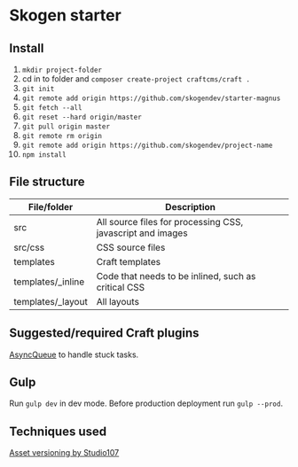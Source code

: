# Skogen starter
## Install
1) `mkdir project-folder`
2) cd in to folder and `composer create-project craftcms/craft .`
3) `git init`
5) `git remote add origin https://github.com/skogendev/starter-magnus`
6) `git fetch --all`
7) `git reset --hard origin/master`
8) `git pull origin master`
9) `git remote rm origin`
10) `git remote add origin https://github.com/skogendev/project-name`
11) `npm install`

## File structure
File/folder|Description
--- | ---
src | All source files for processing CSS, javascript and images
src/css | CSS source files
templates | Craft templates
templates/_inline | Code that needs to be inlined, such as critical CSS
templates/_layout | All layouts

## Suggested/required Craft plugins
[AsyncQueue](https://github.com/ostark/craft-async-queue) to handle stuck tasks.

## Gulp
Run `gulp dev` in dev mode. Before production deployment run `gulp --prod`.

## Techniques used
[Asset versioning by Studio107](https://nystudio107.com/blog/simple-static-asset-versioning)
